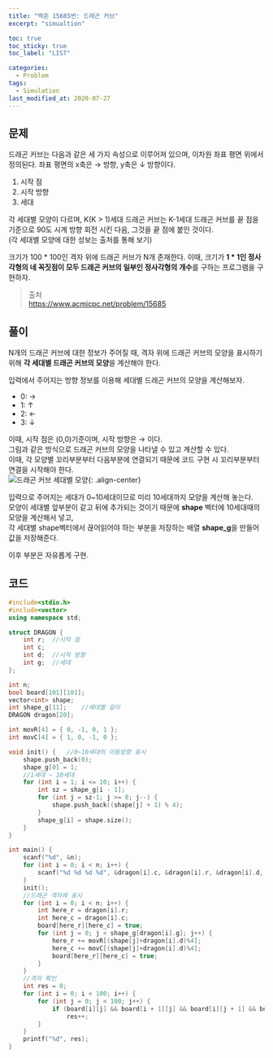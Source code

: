 ```yaml
---
title: "백준 15685번: 드래곤 커브"
excerpt: "simualtion"

toc: true
toc_sticky: true
toc_label: "LIST"

categories:
  - Problem
tags:
  - Simulation  
last_modified_at: 2020-07-27
---
```

문제  
---------  
드래곤 커브는 다음과 같은 세 가지 속성으로 이루어져 있으며, 이차원 좌표 평면 위에서 정의된다. 좌표 평면의 x축은 → 방향, y축은 ↓ 방향이다.  
1. 시작 점  
2. 시작 방향  
3. 세대  

각 세대별 모양이 다르며, K(K > 1)세대 드래곤 커브는 K-1세대 드래곤 커브를 끝 점을 기준으로 90도 시계 방향 회전 시킨 다음, 그것을 끝 점에 붙인 것이다.  
(각 세대별 모양에 대한 성보는 출처를 통해 보기)  


크기가 100 * 100인 격자 위에 드래곤 커브가 N개 존재한다. 이때, 크기가 **1 * 1인 정사각형의 네 꼭짓점이 모두 드래곤 커브의 일부인 정사각형의 개수**를 구하는 프로그램을 구현하자.  


> 출처  
> <https://www.acmicpc.net/problem/15685>

풀이  
---------  
N개의 드래곤 커브에 대한 정보가 주어질 때, 격자 위에 드래곤 커브의 모양을 표시하기 위해 **각 세대별 드래곤 커브의 모양**을 계산해야 한다.  


입력에서 주어지는 방향 정보를 이용해 세대별 드래곤 커브의 모양을 계산해보자.  
* 0: →  
* 1: ↑  
* 2: ←  
* 3: ↓  

이때, 시작 점은 (0,0)기준이며, 시작 방향은 → 이다.  
그림과 같은 방식으로 드래곤 커브의 모양을 나타낼 수 있고 계산할 수 있다.  
이때, 각 모양별 꼬리부분부터 다음부분에 연결되기 때문에 코드 구현 시 꼬리부분부터 연결을 시작해야 한다.  
![드래곤 커브 세대별 모양](https://yuksangeun.github.io/assets/images/simulation_problem6.PNG){: .align-center}  


입력으로 주어지는 세대가 0~10세대이므로 미리 10세대까지 모양을 계산해 놓는다.  
모양이 세대별 앞부분이 같고 뒤에 추가되는 것이기 때문에 **shape** 벡터에 10세대때의 모양을 계산해서 넣고,  
각 세대별 shape벡터에서 끊어읽어야 하는 부분을 저장하는 배열 **shape_g**을 만들어 값을 저장해준다.  


이후 부분은 자유롭게 구현.  


코드  
---------  
``` c++  
#include<stdio.h>
#include<vector>
using namespace std;

struct DRAGON {
	int r;	//시작 점
	int c;
	int d;	//시작 방향
	int g;	//세대
};

int n;
bool board[101][101];
vector<int> shape;
int shape_g[11];	//세대별 길이
DRAGON dragon[20];

int movR[4] = { 0, -1, 0, 1 };
int movC[4] = { 1, 0, -1, 0 };

void init() {	//0~10세대의 이동방향 표시
	shape.push_back(0);
	shape_g[0] = 1;
	//1세대 ~ 10세대
	for (int i = 1; i <= 10; i++) {
		int sz = shape_g[i - 1];
		for (int j = sz-1; j >= 0; j--) {
			shape.push_back((shape[j] + 1) % 4);
		}
		shape_g[i] = shape.size();
	}
}

int main() {
	scanf("%d", &n);
	for (int i = 0; i < n; i++) {
		scanf("%d %d %d %d", &dragon[i].c, &dragon[i].r, &dragon[i].d, &dragon[i].g);
	}
	init();
	//드래곤 격자에 표시
	for (int i = 0; i < n; i++) {
		int here_r = dragon[i].r;
		int here_c = dragon[i].c;
		board[here_r][here_c] = true;
		for (int j = 0; j < shape_g[dragon[i].g]; j++) {
			here_r += movR[(shape[j]+dragon[i].d)%4];
			here_c += movC[(shape[j]+dragon[i].d)%4];
			board[here_r][here_c] = true;
		}
	}
	//격자 확인
	int res = 0;
	for (int i = 0; i < 100; i++) {
		for (int j = 0; j < 100; j++) {
			if (board[i][j] && board[i + 1][j] && board[i][j + 1] && board[i + 1][j + 1])
				res++;
		}
	}
	printf("%d", res);
}
```
